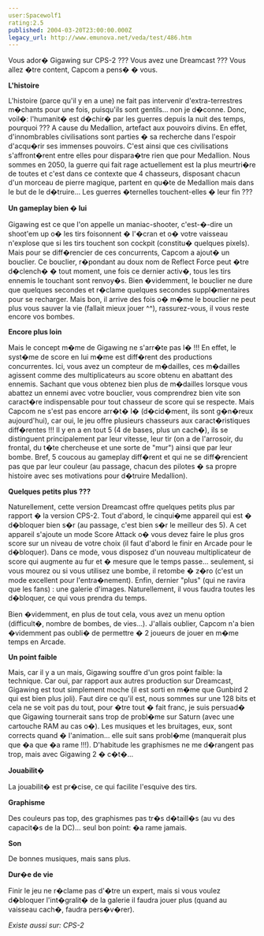 ```yaml
---
user:Spacewolf1
rating:2.5
published: 2004-03-20T23:00:00.000Z
legacy_url: http://www.emunova.net/veda/test/486.htm
---
```

Vous ador� Gigawing sur CPS-2 ??? Vous avez une Dreamcast ??? Vous allez �tre content, Capcom a pens� � vous.  

  

**L'histoire**  

L'histoire (parce qu'il y en a une) ne fait pas intervenir d'extra-terrestres m�chants pour une fois, puisqu'ils sont gentils... non je d�conne. Donc, voil�: l'humanit� est d�chir� par les guerres depuis la nuit des temps, pourquoi ??? A cause du Medallion, artefact aux pouvoirs divins. En effet, d'innombrables civilisations sont parties � sa recherche dans l'espoir d'acqu�rir ses immenses pouvoirs. C'est ainsi que ces civilisations s'affront�rent entre elles pour dispara�tre rien que pour Medallion. Nous sommes en 2050, la guerre qui fait rage actuellement est la plus meurtri�re de toutes et c'est dans ce contexte que 4 chasseurs, disposant chacun d'un morceau de pierre magique, partent en qu�te de Medallion mais dans le but de le d�truire... Les guerres �ternelles touchent-elles � leur fin ???  

  

**Un gameplay bien � lui**  

Gigawing est ce que l'on appelle un maniac-shooter, c'est-�-dire un shoot'em up o� les tirs foisonnent � l'�cran et o� votre vaisseau n'explose que si les tirs touchent son cockpit (constitu� quelques pixels). Mais pour se diff�rencier de ces concurrents, Capcom a ajout� un bouclier. Ce bouclier, r�pondant au doux nom de Reflect Force peut �tre d�clench� � tout moment, une fois ce dernier activ�, tous les tirs ennemis le touchant sont renvoy�s. Bien �videmment, le bouclier ne dure que quelques secondes et r�clame quelques secondes suppl�mentaires pour se recharger. Mais bon, il arrive des fois o� m�me le bouclier ne peut plus vous sauver la vie (fallait mieux jouer ^^), rassurez-vous, il vous reste encore vos bombes.  

  

**Encore plus loin**  

Mais le concept m�me de Gigawing ne s'arr�te pas l� !!! En effet, le syst�me de score en lui m�me est diff�rent des productions concurrentes. Ici, vous avez un compteur de m�dailles, ces m�dailles agissent comme des multiplicateurs au score obtenu en abattant des ennemis. Sachant que vous obtenez bien plus de m�dailles lorsque vous abattez un ennemi avec votre bouclier, vous comprendrez bien vite son caract�re indispensable pour tout chasseur de score qui se respecte. Mais Capcom ne s'est pas encore arr�t� l� (d�cid�ment, ils sont g�n�reux aujourd'hui), car oui, le jeu offre plusieurs chasseurs aux caract�ristiques diff�rentes !!! Il y en a en tout 5 (4 de bases, plus un cach�), ils se distinguent principalement par leur vitesse, leur tir (on a de l'arrosoir, du frontal, du t�te chercheuse et une sorte de "mur") ainsi que par leur bombe. Bref, 5 coucous au gameplay diff�rent et qui ne se diff�rencient pas que par leur couleur (au passage, chacun des pilotes � sa propre histoire avec ses motivations pour d�truire Medallion).  

  

**Quelques petits plus ???**  

Naturellement, cette version Dreamcast offre quelques petits plus par rapport � la version CPS-2\. Tout d'abord, le cinqui�me appareil qui est � d�bloquer bien s�r (au passage, c'est bien s�r le meilleur des 5). A cet appareil s'ajoute un mode Score Attack o� vous devez faire le plus gros score sur un niveau de votre choix (il faut d'abord le finir en Arcade pour le d�bloquer). Dans ce mode, vous disposez d'un nouveau multiplicateur de score qui augmente au fur et � mesure que le temps passe... seulement, si vous mourez ou si vous utilisez une bombe, il retombe � z�ro (c'est un mode excellent pour l'entra�nement). Enfin, dernier "plus" (qui ne ravira que les fans) : une galerie d'images. Naturellement, il vous faudra toutes les d�bloquer, ce qui vous prendra du temps.  

Bien �videmment, en plus de tout cela, vous avez un menu option (difficult�, nombre de bombes, de vies...). J'allais oublier, Capcom n'a bien �videmment pas oubli� de permettre � 2 joueurs de jouer en m�me temps en Arcade.  

  

**Un point faible**  

Mais, car il y a un mais, Gigawing souffre d'un gros point faible: la technique. Car oui, par rapport aux autres production sur Dreamcast, Gigawing est tout simplement moche (il est sorti en m�me que Gunbird 2 qui est bien plus joli). Faut dire ce qu'il est, nous sommes sur une 128 bits et cela ne se voit pas du tout, pour �tre tout � fait franc, je suis persuad� que Gigawing tournerait sans trop de probl�me sur Saturn (avec une cartouche RAM au cas o�). Les musiques et les bruitages, eux, sont corrects quand � l'animation... elle suit sans probl�me (manquerait plus que �a que �a rame !!!). D'habitude les graphismes ne me d�rangent pas trop, mais avec Gigawing 2 � c�t�...  

  

  

**Jouabilit�**  

La jouabilit� est pr�cise, ce qui facilite l'esquive des tirs.  

**Graphisme**  

Des couleurs pas top, des graphismes pas tr�s d�taill�s (au vu des capacit�s de la DC)... seul bon point: �a rame jamais.  

**Son**  

De bonnes musiques, mais sans plus.  

**Dur�e de vie**  

Finir le jeu ne r�clame pas d'�tre un expert, mais si vous voulez d�bloquer l'int�gralit� de la galerie il faudra jouer plus (quand au vaisseau cach�, faudra pers�v�rer).  

  

_Existe aussi sur:_ _CPS-2_
